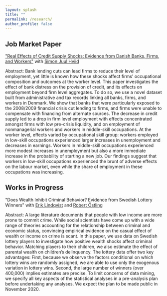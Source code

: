 ```yaml
---
layout: splash
title: ""
permalink: /research/
author_profile: false
---
```


## Job Market Paper
["Real Effects of Credit Supply Shocks: Evidence from Danish Banks, Firms, and Workers"](https://www.dropbox.com/s/qqpvkbzdtt91vub/schroeder_jmp.pdf?dl=0) with [Simon Juul Hviid](https://www.nationalbanken.dk/en/research/economists/Pages/Simon-Juul-Hviid.aspx)

Abstract: Bank lending cuts can lead firms to reduce their level of employment, yet little is known how these shocks affect firms' occupational composition and outcomes at the worker level.  This paper investigates the effect of bank distress on the provision of credit, and its effects on employment beyond firm level aggregates.  To do so, we use a novel dataset built from administrative and tax records linking all banks, firms, and workers in Denmark.  We show that banks that were particularly exposed to the 2008/2009 financial crisis cut lending to firms, and firms were unable to compensate with financing from alternate sources. The decrease in credit supply led to a drop in firm level employment with effects concentrated amongst firms with low pre-crisis liquidity, and on employment of nonmanagerial workers and workers in middle-skill occupations. At the worker level, effects varied by occupational skill group: workers employed in low-skill occupations experienced larger increases in unemployment and decreases in earnings. Workers in middle-skill occupations experienced more modest increases in unemployment but also a more immediate increase in the probability of starting a new job. Our findings suggest that workers in low-skill occupations experienced the brunt of adverse effects on the labour market, even while the share of employment in these occupations was increasing.

## Works in Progress
"Does Wealth Inhibit Criminal Behavior? Evidence from Swedish Lottery Winners" with [Erik Lindqvist](https://sites.google.com/site/eriklindqvistsse/) and [Robert Östling](https://sites.google.com/view/robertostling)

Abstract: A large literature documents that people with low income are more prone to commit crime. While social scientists have come up with a wide range of theories accounting for the relationship between criminal and economic status, convincing empirical evidence on the casual effect of wealth or income on crime is scant. In this paper, we use data on Swedish lottery players to investigate how positive wealth shocks affect criminal behavior. Matching players to their children, we also estimate the effect of parental wealth on children’s delinquency. The lottery data offer two key advantages: First, because we observe the factors conditional on which lottery wins are randomly assigned, we are able to use only the exogenous variation in lottery wins. Second, the large number of winners (over 400,000) implies estimates are precise. To limit concerns of data mining, we specify all key aspects of the statistical analyses in a pre-analysis plan before undertaking any analyses. We expect the plan to be made public in November 2020.

